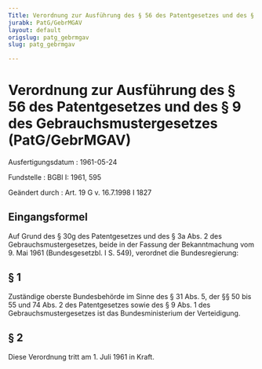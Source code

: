 ```yaml
---
Title: Verordnung zur Ausführung des § 56 des Patentgesetzes und des § 9 des Gebrauchsmustergesetzes
jurabk: PatG/GebrMGAV
layout: default
origslug: patg_gebrmgav
slug: patg_gebrmgav

---
```


# Verordnung zur Ausführung des § 56 des Patentgesetzes und des § 9 des Gebrauchsmustergesetzes (PatG/GebrMGAV)

Ausfertigungsdatum
:   1961-05-24

Fundstelle
:   BGBl I: 1961, 595

Geändert durch
:   Art. 19 G v. 16.7.1998 I 1827


## Eingangsformel

Auf Grund des § 30g des Patentgesetzes und des § 3a Abs. 2 des Gebrauchsmustergesetzes, beide in der Fassung der Bekanntmachung vom 9. Mai 1961 (Bundesgesetzbl. I S. 549), verordnet die Bundesregierung:


## § 1

Zuständige oberste Bundesbehörde im Sinne des § 31 Abs. 5, der §§ 50 bis 55 und 74 Abs. 2 des Patentgesetzes sowie des § 9 Abs. 1 des Gebrauchsmustergesetzes ist das Bundesministerium der Verteidigung.


## § 2

Diese Verordnung tritt am 1. Juli 1961 in Kraft.


